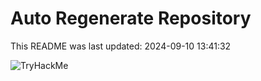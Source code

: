 # Auto Regenerate Repository

This README was last updated: 2024-09-10 13:41:32

 ![TryHackMe](https://tryhackme.com/badge/533634)